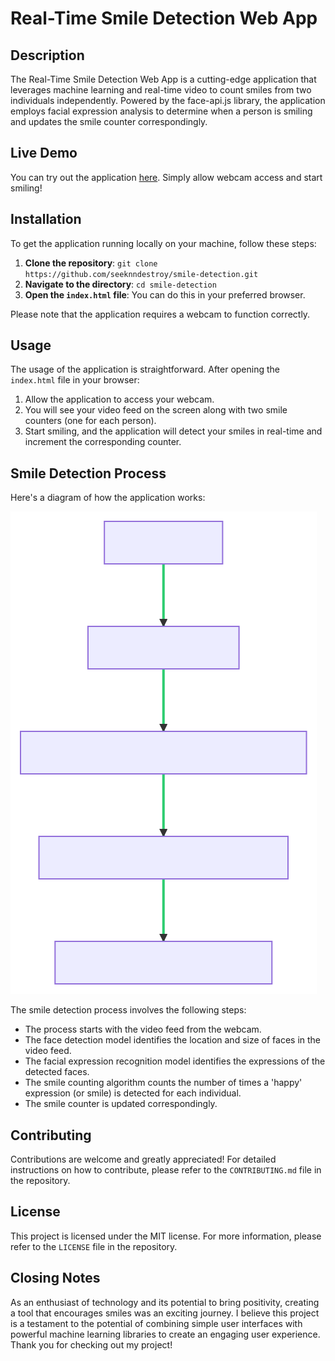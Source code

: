 # Real-Time Smile Detection Web App

## Description

The Real-Time Smile Detection Web App is a cutting-edge application that leverages machine learning and real-time video to count smiles from two individuals independently. Powered by the face-api.js library, the application employs facial expression analysis to determine when a person is smiling and updates the smile counter correspondingly.

## Live Demo

You can try out the application [here](https://seeknndestroy.github.io/smile-detection/). Simply allow webcam access and start smiling!

## Installation

To get the application running locally on your machine, follow these steps:

1. **Clone the repository**: `git clone https://github.com/seeknndestroy/smile-detection.git`
2. **Navigate to the directory**: `cd smile-detection`
3. **Open the `index.html` file**: You can do this in your preferred browser.

Please note that the application requires a webcam to function correctly.

## Usage

The usage of the application is straightforward. After opening the `index.html` file in your browser:

1. Allow the application to access your webcam.
2. You will see your video feed on the screen along with two smile counters (one for each person).
3. Start smiling, and the application will detect your smiles in real-time and increment the corresponding counter.

## Smile Detection Process

Here's a diagram of how the application works:

![Smile Detection Process](project_diagram.svg)

The smile detection process involves the following steps:

- The process starts with the video feed from the webcam.
- The face detection model identifies the location and size of faces in the video feed.
- The facial expression recognition model identifies the expressions of the detected faces.
- The smile counting algorithm counts the number of times a 'happy' expression (or smile) is detected for each individual.
- The smile counter is updated correspondingly.

## Contributing

Contributions are welcome and greatly appreciated! For detailed instructions on how to contribute, please refer to the `CONTRIBUTING.md` file in the repository.

## License

This project is licensed under the MIT license. For more information, please refer to the `LICENSE` file in the repository.


## Closing Notes

 As an enthusiast of technology and its potential to bring positivity, creating a tool that encourages smiles was an exciting journey. I believe this project is a testament to the potential of combining simple user interfaces with powerful machine learning libraries to create an engaging user experience. Thank you for checking out my project!

